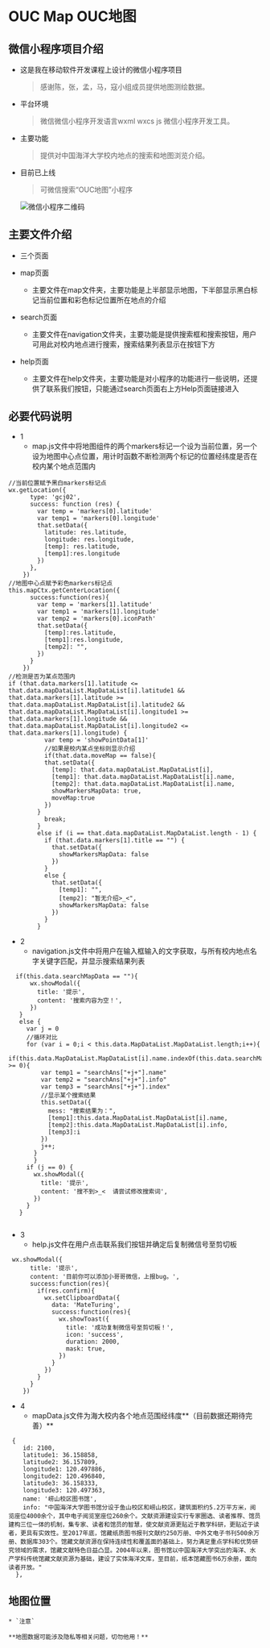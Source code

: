 # OUC Map    OUC地图
## 微信小程序项目介绍

* 这是我在移动软件开发课程上设计的微信小程序项目

  > 感谢陈，张，孟，马，寇小组成员提供地图测绘数据。
  
* 平台环境

  > 微信微信小程序开发语言wxml wxcs js    微信小程序开发工具。

* 主要功能

  > 提供对中国海洋大学校内地点的搜索和地图浏览介绍。
  
* 目前已上线
  
  >可微信搜索“OUC地图”小程序
  
  ![微信小程序二维码](http://m.qpic.cn/psb?/V10as9kA4VqXhE/*MI1UEmSDVsx2jnwlAHriqy3Jqk5UIQ3CrcA4JLO8Mk!/b/dCEBAAAAAAAA&bo=WAGIAQAAAAARB.A!&rf=viewer_4)
  
## 主要文件介绍

* 三个页面

* map页面
    * 主要文件在map文件夹，主要功能是上半部显示地图，下半部显示黑白标记当前位置和彩色标记位置所在地点的介绍
    
* search页面
    * 主要文件在navigation文件夹，主要功能是提供搜索框和搜索按钮，用户可用此对校内地点进行搜索，搜索结果列表显示在按钮下方
    
* help页面
    * 主要文件在help文件夹，主要功能是对小程序的功能进行一些说明，还提供了联系我们按钮，只能通过search页面右上方Help页面链接进入
    
## 必要代码说明

* 1
  * map.js文件中将地图组件的两个markers标记一个设为当前位置，另一个设为地图中心点位置，用计时函数不断检测两个标记的位置经纬度是否在校内某个地点范围内

```
//当前位置赋予黑白markers标记点
wx.getLocation({
      type: 'gcj02',
      success: function (res) {
        var temp = 'markers[0].latitude'
        var temp1 = 'markers[0].longitude'
        that.setData({
          latitude: res.latitude,
          longitude: res.longitude,
          [temp]: res.latitude,
          [temp1]:res.longitude
        })
      },
    })
//地图中心点赋予彩色markers标记点
this.mapCtx.getCenterLocation({
      success:function(res){
        var temp = 'markers[1].latitude'
        var temp1 = 'markers[1].longitude'
        var temp2 = 'markers[0].iconPath'
        that.setData({
          [temp]:res.latitude,
          [temp1]:res.longitude,
          [temp2]: "",
        })
      }
    })
//检测是否为某点范围内
if (that.data.markers[1].latitude <= that.data.mapDataList.MapDataList[i].latitude1 && that.data.markers[1].latitude >= that.data.mapDataList.MapDataList[i].latitude2 && that.data.mapDataList.MapDataList[i].longitude1 >= that.data.markers[1].longitude && that.data.mapDataList.MapDataList[i].longitude2 <= that.data.markers[1].longitude) {
          var temp = 'showPointData[1]'
          //如果是校内某点坐标则显示介绍
          if(that.data.moveMap == false){
          that.setData({
            [temp]: that.data.mapDataList.MapDataList[i],
            [temp1]: that.data.mapDataList.MapDataList[i].name,
            [temp2]: that.data.mapDataList.MapDataList[i].name,
            showMarkersMapData: true,
            moveMap:true
          })
        }
          break;
        }
        else if (i == that.data.mapDataList.MapDataList.length - 1) {
          if (that.data.markers[1].title == "") {
            that.setData({
              showMarkersMapData: false
            })
          }
          else {
            that.setData({
              [temp1]: "",
              [temp2]: "暂无介绍>_<",
              showMarkersMapData: false
            })
          }
        }

```

* 2
  * navigation.js文件中将用户在输入框输入的文字获取，与所有校内地点名字关键字匹配，并显示搜索结果列表
  
```
  if(this.data.searchMapData == ""){
      wx.showModal({
        title: '提示',
        content: '搜索内容为空！',
      })
   }
   else {
     var j = 0
     //循环对比
     for (var i = 0;i < this.data.MapDataList.MapDataList.length;i++){
       if(this.data.MapDataList.MapDataList[i].name.indexOf(this.data.searchMapData) >= 0){
         var temp1 = "searchAns["+j+"].name"
         var temp2 = "searchAns["+j+"].info"
         var temp3 = "searchAns["+j+"].index"
         //显示某个搜索结果
         this.setData({
           mess: "搜索结果为：",
           [temp1]:this.data.MapDataList.MapDataList[i].name,
           [temp2]:this.data.MapDataList.MapDataList[i].info,
           [temp3]:i
         })
         j++;
       }
       }
     if (j == 0) {
       wx.showModal({
         title: '提示',
         content: '搜不到>_<  请尝试修改搜索词',
       })
     }
   }
   
```
* 3
  * help.js文件在用户点击联系我们按钮并确定后复制微信号至剪切板
```
 wx.showModal({
      title: '提示',
      content: '目前你可以添加小哥哥微信，上报bug。',
      success:function(res){
        if(res.confirm){
          wx.setClipboardData({
            data: 'MateTuring',
            success:function(res){
              wx.showToast({
                title: '成功复制微信号至剪切板！',
                icon: 'success',
                duration: 2000,
                mask: true,
              })
            }
          })
        }
      }
    })
```
  
* 4
  * mapData.js文件为海大校内各个地点范围经纬度**（目前数据还期待完善）**
```
 {
    id: 2100,
    latitude1: 36.158858,
    latitude2: 36.157809,
    longitude1: 120.497886,
    longitude2: 120.496840,
    latitude3: 36.158333,
    longitude3: 120.497363,
    name: '崂山校区图书馆',
    info: "中国海洋大学图书馆分设于鱼山校区和崂山校区，建筑面积约5.2万平方米，阅览座位4000余个，其中电子阅览室座位260余个。文献资源建设实行专家圈选、读者推荐、馆员建构三位一体的机制，集专家、读者和馆员的智慧，使文献资源更贴近于教学科研，更贴近于读者，更具有实效性。至2017年底，馆藏纸质图书报刊文献约250万册、中外文电子书刊500余万册、数据库303个。馆藏文献资源在保持连续性和覆盖面的基础上，努力满足重点学科和优势研究领域的需求，馆藏文献特色日益凸显。2004年以来，图书馆以中国海洋大学突出的海洋、水产学科传统馆藏文献资源为基础，建设了实体海洋文库，至目前，纸本馆藏图书6万余册，面向读者开放。"
  },
```

## 地图位置
    * `注意`
`**地图数据可能涉及隐私等相关问题，切勿他用！**`
